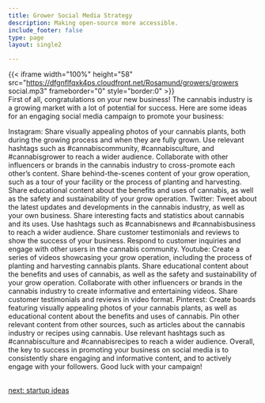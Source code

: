 ```yaml
---
title: Grower Social Media Strategy
description: Making open-source more accessible.
include_footer: false
type: page
layout: single2

---
```


{{< iframe width="100%" height="58" src="https://dfgnflfqxk4ps.cloudfront.net/Rosamund/growers/growers social.mp3" frameborder="0" style="border:0" >}}<br>
First of all, congratulations on your new business! The cannabis industry is a growing market with a lot of potential for success. Here are some ideas for an engaging social media campaign to promote your business:

Instagram:
Share visually appealing photos of your cannabis plants, both during the growing process and when they are fully grown.
Use relevant hashtags such as #cannabiscommunity, #cannabisculture, and #cannabisgrower to reach a wider audience.
Collaborate with other influencers or brands in the cannabis industry to cross-promote each other’s content.
Share behind-the-scenes content of your grow operation, such as a tour of your facility or the process of planting and harvesting.
Share educational content about the benefits and uses of cannabis, as well as the safety and sustainability of your grow operation.
Twitter:
Tweet about the latest updates and developments in the cannabis industry, as well as your own business.
Share interesting facts and statistics about cannabis and its uses.
Use hashtags such as #cannabisnews and #cannabisbusiness to reach a wider audience.
Share customer testimonials and reviews to show the success of your business.
Respond to customer inquiries and engage with other users in the cannabis community.
Youtube:
Create a series of videos showcasing your grow operation, including the process of planting and harvesting cannabis plants.
Share educational content about the benefits and uses of cannabis, as well as the safety and sustainability of your grow operation.
Collaborate with other influencers or brands in the cannabis industry to create informative and entertaining videos.
Share customer testimonials and reviews in video format.
Pinterest:
Create boards featuring visually appealing photos of your cannabis plants, as well as educational content about the benefits and uses of cannabis.
Pin other relevant content from other sources, such as articles about the cannabis industry or recipes using cannabis.
Use relevant hashtags such as #cannabisculture and #cannabisrecipes to reach a wider audience.
Overall, the key to success in promoting your business on social media is to consistently share engaging and informative content, and to actively engage with your followers. Good luck with your campaign!

<br>
<a href="https://workdojos.com/growers/startup">next: startup ideas</a>
</p>